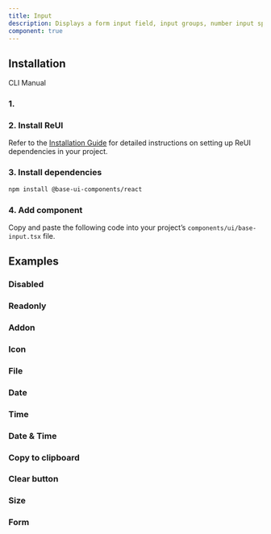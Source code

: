 ```yaml
---
title: Input
description: Displays a form input field, input groups, number input spinners, date input, date time input, time inputs, etc.
component: true
---
```


## Installation

CLI
Manual

### 1.

### 2. Install ReUI

Refer to the [Installation Guide](/docs/installation) for detailed instructions on setting up ReUI dependencies in your project.

### 3. Install dependencies

```bash
npm install @base-ui-components/react
```

### 4. Add component

Copy and paste the following code into your project’s `components/ui/base-input.tsx` file.

## Examples

### Disabled

### Readonly

### Addon

### Icon

### File

### Date

### Time

### Date & Time

### Copy to clipboard

### Clear button

### Size

### Form
